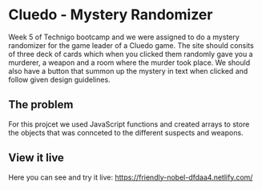 # Cluedo - Mystery Randomizer

Week 5 of Technigo bootcamp and we were assigned to do a mystery randomizer for the game leader of a Cluedo game. The site should consits of three deck of cards which when you clicked them randomly gave you a murderer, a weapon and a room where the murder took place. We should also have a button that summon up the mystery in text when clicked and follow given design guidelines.

## The problem

For this projcet we used JavaScript functions and created arrays to store the objects that was connceted to the different suspects and weapons. 

## View it live

Here you can see and try it live:
https://friendly-nobel-dfdaa4.netlify.com/

